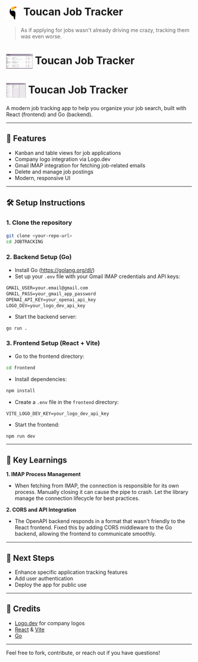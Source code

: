 <h1><img src="frontend/public/logos/toucanlogo2.jpg" alt="Toucan Logo" style="height: 40px; vertical-align: middle;"> Toucan Job Tracker</h1>


> As if applying for jobs wasn't already driving me crazy, tracking them was even worse.

<h1><img src="frontend/public/logos/TablePreview.png" alt="Toucan Logo" style="height: 40px; vertical-align: middle;"> Toucan Job Tracker</h1>
<h1><img src="frontend/public/logos/KanbanPreview.png" alt="Toucan Logo" style="height: 40px; vertical-align: middle;"> Toucan Job Tracker</h1>


A modern job tracking app to help you organize your job search, built with React (frontend) and Go (backend).

---

## 🚀 Features
- Kanban and table views for job applications
- Company logo integration via Logo.dev
- Gmail IMAP integration for fetching job-related emails
- Delete and manage job postings
- Modern, responsive UI

---

## 🛠️ Setup Instructions

### 1. Clone the repository
```bash
git clone <your-repo-url>
cd JOBTRACKING
```

### 2. Backend Setup (Go)
- Install Go (https://golang.org/dl/)
- Set up your `.env` file with your Gmail IMAP credentials and API keys:

```
GMAIL_USER=your.email@gmail.com
GMAIL_PASS=your_gmail_app_password
OPENAI_API_KEY=your_openai_api_key
LOGO_DEV=your_logo_dev_api_key
```

- Start the backend server:
```bash
go run .
```

### 3. Frontend Setup (React + Vite)
- Go to the frontend directory:
```bash
cd frontend
```
- Install dependencies:
```bash
npm install
```
- Create a `.env` file in the `frontend` directory:
```
VITE_LOGO_DEV_KEY=your_logo_dev_api_key
```
- Start the frontend:
```bash
npm run dev
```

---

## 🔑 Key Learnings

**1. IMAP Process Management**
- When fetching from IMAP, the connection is responsible for its own process. Manually closing it can cause the pipe to crash. Let the library manage the connection lifecycle for best practices.

**2. CORS and API Integration**
- The OpenAPI backend responds in a format that wasn't friendly to the React frontend. Fixed this by adding CORS middleware to the Go backend, allowing the frontend to communicate smoothly.

---

## 📝 Next Steps
- Enhance specific application tracking features
- Add user authentication
- Deploy the app for public use

---

## 🙏 Credits
- [Logo.dev](https://logo.dev) for company logos
- [React](https://react.dev/) & [Vite](https://vitejs.dev/)
- [Go](https://golang.org/)

---

Feel free to fork, contribute, or reach out if you have questions! 
